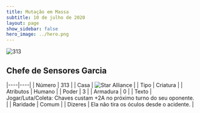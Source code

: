 ```yaml
---
title: Mutação em Massa
subtitle: 10 de julho de 2020
layout: page
show_sidebar: false
hero_image: ../hero.png
---
```


![313](https://cdn.keyforgegame.com/media/card_front/pt/479_313_CWWPM8QQ6542_pt.png)

## Chefe de Sensores Garcia

|----|----|
| Número | 313 |
| Casa | ![Star Alliance](https://archonarcana.com/images/thumb/7/7d/Star_Alliance.png/22px-Star_Alliance.png "Aliança Estelar") |
| Tipo | Criatura |
| Atributos | Humano |
| Poder | 3 |
| Armadura | 0 |
| Texto | Jogar/Luta/Coleta: Chaves custam +2A no próximo turno do seu oponente. |
| Raridade | Comum |
| Dizeres | Ela não tira os óculos desde o acidente. |
